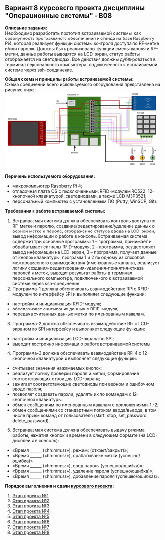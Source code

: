 ## Вариант 8 курсового проекта дисциплины "Операционные системы" - В08

__Описание задания:__  
Необходимо разработать прототип встраиваемой системы, как совокупность программного обеспечения и стенда на базе Raspberry Pi4, которая реализует функции системы контроля доступа по RF-метке и/или паролю. Должны быть реализованы функции смены пароля и RF-метки, данные работы выводятся на LCD-экран, статус работы отображается на светодиодах. Все действия должны дублироваться в терминал персонального компьютера, подключенного к встраиваемой системе через ssh-соединение.   

__Общая схема и принципы работы встраиваемой системы:__  
Схема соединений всего используемого оборудования представлена на рисунке ниже:  
![Схема варианта 8](var_08_scheme.png)


__Перечень используемого оборудования:__
* микрокомпьютер Raspberry Pi 4;
* отладочная плата OS с подключенными: RFID-модулем RC522, 12-кнопочной клавиатурой, светодиодами, а также LCD MSP3521;
* персональный компьютер c установленным ПО (Putty, WinSCP, Git).

__Требования к работе встраиваемой системы:__  
1. Встраиваемая система должна обеспечивать контроль доступа по RF-метке и паролю, создание/редактирование/удаление данных о верной метке и пароле, отображение статуса ввода на LCD-экран, вывод информации о работе в консоль. Встраиваемая система содержит три основные программы: 1 – программа, принимает и обрабатывает сигналы RFID-модуля, 2 – программа, осуществляет вывод информации на LCD-экран, 3 – программа, получает данные от кнопок клавиатуры, программ 1 и 2 по одному из способов межпроцессного взаимодействия (именованные  каналы), реализует логику создания-редактирования-удаления-принятия-отказа паролей и меток, выводит результат работы в терминал персонального компьютера, подключенного к встраиваемой системе через ssh-соединение.
2. Программа-1 должна обеспечивать взаимодействие RPi с RFID-модулем по интерфейсу SPI и выполняет следующие функции:
* настройка и инициализация RFID-модуля;
* обеспечивает считывание данных с RFID-модуля;
* передача считанных данных метки по именованным каналам.
3. Программа-2 должна обеспечивать взаимодействие RPi с LCD-экраном по SPI интерфейсу и выполняет следующие функции:
* настройка и инициализация LCD-экрана по SPI;
* выводит построчно информаци о работе встраиваемой системы.
4. Программа-3 должна обеспечивать взаимодействие RPi 4 с 12-кнопочной клавиатурой и выполняет следующие функции:
* считывает значения нажимаемых кнопок;
* реализует логику проверки пароля и метки, формирование соответствующих строк для LCD-экрана;
* зажигает соответствующие светодиоды при верном и ошибочном вводе пароля;
* позволяет создавать пароли, удалять их по командам с 12-кнопочной клавиатуры.
* обмен сообщениям по именованным каналам с приложениями-1,-2;
* обмен сообщениями со стандартным потоком ввода/вывода, в том числе прием команд от пользователя (start, stop, set_password, delete_password).
5. Встраиваемая система должна обеспечивать выдачу режима работы, нажатия кнопок и времени в следующем формате (на LCD-дисплей и в консоль): 
* «Время ______ («hh:mm:ss»), режим: (открыт/закрыт)»;
* «Время ______ («hh:mm:ss»), срабатывание метки (успешно/ошибка)»;
* «Время ______ («hh:mm:ss»), ввод пароля (успешно/ошибка)»;
* «Время ______ («hh:mm:ss»), удаление пароля (успешно/ошибка)»;
* «Время ______ («hh:mm:ss»), добавление пароля (успешно/ошибка)».

__Порядок выполнения и сдачи [курсового проекта](var_08_task.md):__
1. [Этап проекта №1](var_08_stage_01.md)
2. [Этап проекта №2](var_08_stage_02.md)
3. [Этап проекта №3](var_08_stage_03.md)
4. [Этап проекта №4](var_08_stage_04.md)
5. [Этап проекта №5](var_08_stage_05.md)
6. [Этап проекта №6](var_08_stage_06.md)
7. [Этап проекта №7](var_08_stage_07.md)
8. [Этап проекта №8](var_08_stage_08.md)
